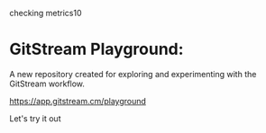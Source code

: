 checking metrics10
# GitStream Playground:

A new repository created for exploring and experimenting with the GitStream workflow.

https://app.gitstream.cm/playground

Let's try it out

